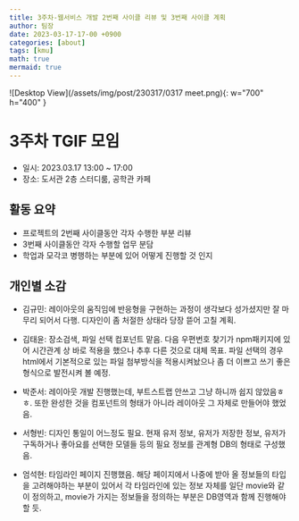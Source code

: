 ```yaml
---
title: 3주차-웹서비스 개발 2번째 사이클 리뷰 및 3번째 사이클 계획
author: 팀장
date: 2023-03-17-17-00 +0900
categories: [about]
tags: [kmu]
math: true
mermaid: true
---
```


![Desktop View](/assets/img/post/230317/0317 meet.png){: w="700" h="400" }

# 3주차 TGIF 모임

- 일시: 2023.03.17 13:00 ~ 17:00
- 장소: 도서관 2층 스터디룸, 공학관 카페

## 활동 요약

- 프로젝트의 2번째 사이클동안 각자 수행한 부분 리뷰
- 3번째 사이클동안 각자 수행할 업무 분담
- 학업과 모각코 병행하는 부분에 있어 어떻게 진행할 것 인지

## 개인별 소감

- 김규민: 레이아웃의 움직임에 반응형을 구현하는 과정이 생각보다 성가셨지만 잘 마무리 되어서 다행. 디자인이 좀 처절한 상태라 당장 뜯어 고칠 계획.

- 김태윤: 장소검색, 파일 선택 컴포넌트 맡음. 다음 우편번호 찾기가 npm패키지에 있어 시간관계 상 바로 적용을 했으나 추후 다른 것으로 대체 목표.
  파일 선택의 경우 html에서 기본적으로 있는 파일 첨부방식을 적용시켜놨으나 좀 더 이쁘고 쓰기 좋은 형식으로 발전시켜 볼 예정.

- 박준서: 레이아웃 개발 진행했는데, 부트스트랩 안쓰고 그냥 하니까 쉽지 않았음ㅎㅎ. 또한 완성한 것을 컴포넌트의 형태가 아니라 레이아웃 그 자체로 만들어야 했었음.

- 서형빈: 디자인 통일이 어느정도 필요. 현재 유저 정보, 유저가 저장한 정보, 유저가 구독하거나 좋아요를 선택한 모델들 등의 필요 정보를 관계형 DB의 형태로 구성했음.

- 엄석현: 타임라인 페이지 진행했음. 해당 페이지에서 나중에 받아 올 정보들의 타입을 고려해야하는 부분이 있어서 각 타임라인에 있는 정보 자체를 일단 movie와 같이 정의하고, movie가 가지는 정보들을 정의하는 부분은 DB영역과 함께 진행해야할 듯.
